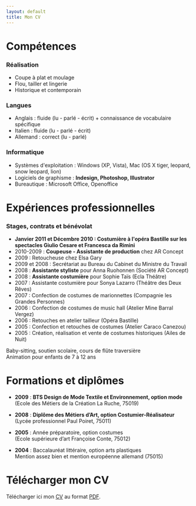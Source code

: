 ```yaml
---
layout: default
title: Mon CV
---
```


Compétences
===========

### Réalisation
 * Coupe à plat et moulage
 * Flou, tailler et lingerie
 * Historique et contemporain

### Langues
 * Anglais : fluide (lu - parlé - écrit) + connaissance de vocabulaire spécifique
 * Italien : fluide (lu - parlé - écrit)
 * Allemand : correct (lu - parlé)

### Informatique
 * Systèmes d'exploitation : Windows (XP, Vista), Mac (OS X tiger, leopard, snow leopard, lion)
 * Logiciels de graphisme : **Indesign, Photoshop, Illustrator**
 * Bureautique : Microsoft Office, Openoffice


Expériences professionnelles
============================

### Stages, contrats et bénévolat
 * **Janvier 2011 et Décembre 2010 : Costumière à l'opéra Bastille sur les spectacles Giulio Cesare et Francesca da Rimini**
 * 2010-2009 : **Coupeuse - Assistante de production** chez AR Concept
 * 2009 : Retoucheuse chez Elsa Gary
 * 2009 et 2008 : Secrétariat au Bureau du Cabinet du Ministre du Travail
 * 2008 : **Assistante styliste** pour Anna Ruohonnen (Société AR Concept)
 * 2008 : **Assistante costumière** pour Sophie Taïs (Ecla Théâtre)
 * 2007 : Assistante costumière pour Sonya Lazarro (Théâtre des Deux Rêves)
 * 2007 : Confection de costumes de marionnettes (Compagnie les Grandes Personnes)
 * 2006 : Confection de costumes de music hall (Atelier Mine Barral Vergez)
 * 2006 : Retouches en atelier tailleur (Opéra Bastille)
 * 2005 : Confection et retouches de costumes (Atelier Caraco Canezou)
 * 2005 : Création, réalisation et vente de costumes historiques (Ailes de Nuit)

Baby-sitting, soutien scolaire, cours de flûte traversière      
Animation pour enfants de 7 à 12 ans


Formations et diplômes
======================
 * **2009** : **BTS Design de Mode Textile et Environnement, option mode**          
    (Ecole des Métiers de la Création La Ruche, 75019)

 * **2008** : **Diplôme des Métiers d’Art, option Costumier-Réalisateur**           
    (Lycée professionnel Paul Poiret, 75011)

 * **2005** : Année préparatoire, option costumes         
    (Ecole supérieure d’art Françoise Conte, 75012)

 * **2004** : Baccalauréat littéraire, option arts plastiques     
    Mention assez bien et mention européenne allemand (75015)


Télécharger mon CV
==================
Télécharger ici mon [CV](/cv_nathalie_le_thiec.pdf) au format [PDF](/cv_nathalie_le_thiec.pdf).
